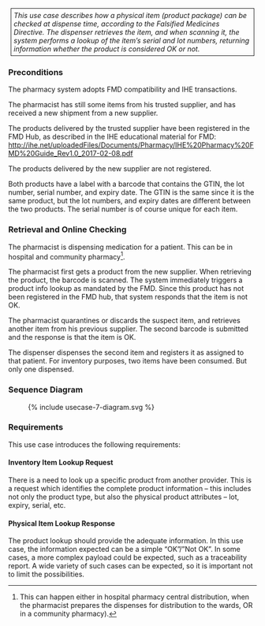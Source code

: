 <style>
  .table-usecase {
    width: 100%;
  }

  .table-usecase > thead > tr > th,
  .table-usecase > tbody > tr > th,
  .table-usecase > tfoot > tr > th,
  .table-usecase > thead > tr > td,
  .table-usecase > tbody > tr > td,
  .table-usecase > tfoot > tr > td {
    text-align: center;
  }

  .table-usecase .cell-shaded {
    background-color: #e6e6ff;
  }
  
  .table-usecase .cell-fat-bottom {
    border-bottom-width: 3px;
    border-bottom-color: #cccccc;
  }
</style>

<div style="  border: 1px solid; padding: 5px; margin: 5px;">
<i>This use case describes how a physical item (product package) can be
checked at dispense time, according to the Falsified Medicines
Directive. The dispenser retrieves the item, and when scanning it, the
system performs a lookup of the item’s serial and lot numbers, returning
information whether the product is considered OK or not.</i>
</div>

### Preconditions

The pharmacy system adopts FMD compatibility and IHE transactions.

The pharmacist has still some items from his trusted supplier, and has
received a new shipment from a new supplier.

The products delivered by the trusted supplier have been registered in
the FMD Hub, as described in the IHE educational material for FMD:
[<u>http://ihe.net/uploadedFiles/Documents/Pharmacy/IHE%20Pharmacy%20FMD%20Guide_Rev1.0_2017-02-08.pdf</u>](http://ihe.net/uploadedFiles/Documents/Pharmacy/IHE%20Pharmacy%20FMD%20Guide_Rev1.0_2017-02-08.pdf)

The products delivered by the new supplier are not registered.

Both products have a label with a barcode that contains the GTIN, the
lot number, serial number, and expiry date. The GTIN is the same since
it is the same product, but the lot numbers, and expiry dates are
different between the two products. The serial number is of course
unique for each item.

### Retrieval and Online Checking

The pharmacist is dispensing medication for a patient. This can be in
hospital and community pharmacy[^1].

The pharmacist first gets a product from the new supplier. When
retrieving the product, the barcode is scanned. The system immediately
triggers a product info lookup as mandated by the FMD. Since this
product has not been registered in the FMD hub, that system responds
that the item is not OK.

The pharmacist quarantines or discards the suspect item, and retrieves
another item from his previous supplier. The second barcode is submitted
and the response is that the item is OK.

The dispenser dispenses the second item and registers it as assigned to
that patient. For inventory purposes, two items have been consumed. But
only one dispensed.

### Sequence Diagram


  <figure>
    {% include usecase-7-diagram.svg %}
    <!-- <figcaption>Use Case 7</figcaption> -->
  </figure>


<!-- <div style="text-align:center">
<img src="image_UC7_SequenceDiagram.png" style="width:5.88757in;height:8.14593in"/>
</div> -->

### Requirements

This use case introduces the following requirements:

#### Inventory Item Lookup Request

There is a need to look up a specific product from another provider.
This is a request which identifies the complete product information –
this includes not only the product type, but also the physical product
attributes – lot, expiry, serial, etc.

#### Physical Item Lookup Response

The product lookup should provide the adequate information. In this use
case, the information expected can be a simple “OK”/”Not OK”. In some
cases, a more complex payload could be expected, such as a traceability
report. A wide variety of such cases can be expected, so it is important
not to limit the possibilities.
<br>
<p>
</p>


[^1]: This can happen either in hospital pharmacy central distribution, when the pharmacist prepares the dispenses for distribution to the wards, OR in a community pharmacy).
